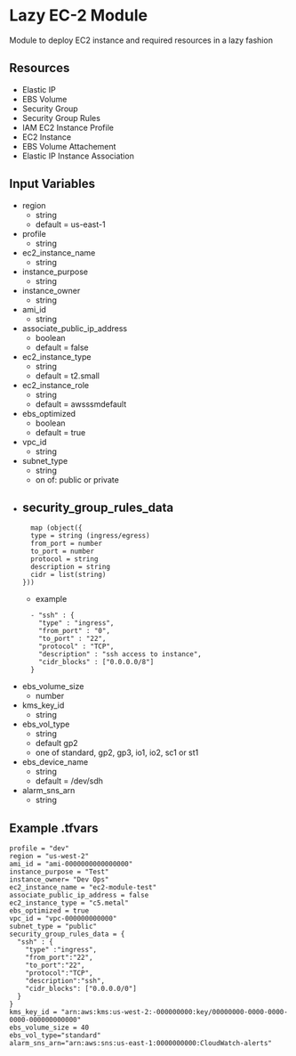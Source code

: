 # Lazy EC-2 Module
Module to deploy EC2 instance and required resources in a lazy fashion

## Resources
- Elastic IP
- EBS Volume
- Security Group 
- Security Group Rules
- IAM EC2 Instance Profile
- EC2 Instance
- EBS Volume Attachement
- Elastic IP Instance Association

## Input Variables
- region
  - string
  - default = us-east-1
- profile
  - string
- ec2_instance_name
  - string
- instance_purpose
  - string
- instance_owner
  - string
- ami_id
  - string
- associate_public_ip_address
  - boolean
  - default = false
- ec2_instance_type
  - string
  - default = t2.small
- ec2_instance_role
  - string
  - default = awsssmdefault
- ebs_optimized
  - boolean
  - default = true
- vpc_id
  - string
- subnet_type
  - string
  - on of: public or private
- security_group_rules_data
  - 
  ```
    map (object({
    type = string (ingress/egress)
    from_port = number
    to_port = number
    protocol = string
    description = string
    cidr = list(string)
  }))
  ```
  - example 
  ```
    - "ssh" : {
      "type" : "ingress",
      "from_port" : "0",
      "to_port" : "22",
      "protocol" : "TCP",
      "description" : "ssh access to instance",
      "cidr_blocks" : ["0.0.0.0/8"]
    }
  ```
- ebs_volume_size
  - number
- kms_key_id
  - string
- ebs_vol_type
  - string
  - default gp2
  - one of standard, gp2, gp3, io1, io2, sc1 or st1
- ebs_device_name
  - string
  - default = /dev/sdh
- alarm_sns_arn
  - string

## Example .tfvars
```
profile = "dev"
region = "us-west-2"
ami_id = "ami-0000000000000000"
instance_purpose = "Test"
instance_owner= "Dev Ops"
ec2_instance_name = "ec2-module-test"
associate_public_ip_address = false
ec2_instance_type = "c5.metal"
ebs_optimized = true
vpc_id = "vpc-000000000000"
subnet_type = "public"
security_group_rules_data = {
  "ssh" : {
    "type" :"ingress",
    "from_port":"22",
    "to_port":"22",
    "protocol":"TCP",
    "description":"ssh",
    "cidr_blocks": ["0.0.0.0/0"]
  }
}
kms_key_id = "arn:aws:kms:us-west-2:-000000000:key/00000000-0000-0000-0000-000000000000"
ebs_volume_size = 40
ebs_vol_type="standard"
alarm_sns_arn="arn:aws:sns:us-east-1:0000000000:CloudWatch-alerts"
```
